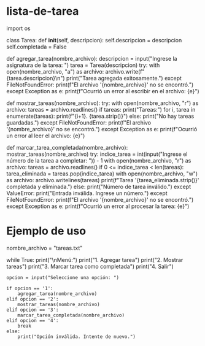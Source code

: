 # lista-de-tarea
import os

class Tarea:
    def __init__(self, descripcion):
        self.descripcion = descripcion
        self.completada = False

def agregar_tarea(nombre_archivo):
    descripcion = input("Ingrese la asignatura de la tarea: ")
    tarea = Tarea(descripcion)
    try:
        with open(nombre_archivo, "a") as archivo:
            archivo.write(f"{tarea.descripcion}\n")
        print("Tarea agregada exitosamente.")
    except FileNotFoundError:
        print(f"El archivo '{nombre_archivo}' no se encontró.")
    except Exception as e:
        print(f"Ocurrió un error al escribir en el archivo: {e}")

def mostrar_tareas(nombre_archivo):
    try:
        with open(nombre_archivo, "r") as archivo:
            tareas = archivo.readlines()
            if tareas:
                print("Tareas:")
                for i, tarea in enumerate(tareas):
                    print(f"{i+1}. {tarea.strip()}")
            else:
                print("No hay tareas guardadas.")
    except FileNotFoundError:
        print(f"El archivo '{nombre_archivo}' no se encontró.")
    except Exception as e:
        print(f"Ocurrió un error al leer el archivo: {e}")

def marcar_tarea_completada(nombre_archivo):
    mostrar_tareas(nombre_archivo)
    try:
        indice_tarea = int(input("Ingrese el número de la tarea a completar: ")) - 1
        with open(nombre_archivo, "r") as archivo:
            tareas = archivo.readlines()
        if 0 <= indice_tarea < len(tareas):
            tarea_eliminada = tareas.pop(indice_tarea)
            with open(nombre_archivo, "w") as archivo:
                archivo.writelines(tareas)
            print(f"Tarea '{tarea_eliminada.strip()}' completada y eliminada.")
        else:
            print("Número de tarea inválido.")
    except ValueError:
        print("Entrada inválida. Ingrese un número.")
    except FileNotFoundError:
        print(f"El archivo '{nombre_archivo}' no se encontró.")
    except Exception as e:
        print(f"Ocurrió un error al procesar la tarea: {e}")

# Ejemplo de uso
nombre_archivo = "tareas.txt"

while True:
    print("\nMenú:")
    print("1. Agregar tarea")
    print("2. Mostrar tareas")
    print("3. Marcar tarea como completada")
    print("4. Salir")
    
    opcion = input("Seleccione una opción: ")
    
    if opcion == '1':
        agregar_tarea(nombre_archivo)
    elif opcion == '2':
        mostrar_tareas(nombre_archivo)
    elif opcion == '3':
        marcar_tarea_completada(nombre_archivo)
    elif opcion == '4':
        break
    else:
        print("Opción inválida. Intente de nuevo.")
        
